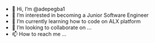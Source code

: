 - 👋 Hi, I’m @adepegba1
- 👀 I’m interested in becoming a Junior Software Engineer
- 🌱 I’m currently learning how to code on ALX platform
- 💞️ I’m looking to collaborate on ...
- 📫 How to reach me ...

<!---
adepegba1/adepegba1 is a ✨ special ✨ repository because its `README.md` (this file) appears on your GitHub profile.
You can click the Preview link to take a look at your changes.
--->
